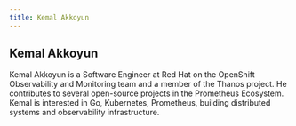 ```yaml
---
title: Kemal Akkoyun
---
```


## Kemal Akkoyun

Kemal Akkoyun is a Software Engineer at Red Hat on the OpenShift Observability and Monitoring team and a member of the Thanos project.  He contributes to several open-source projects in the Prometheus Ecosystem. Kemal is interested in Go, Kubernetes, Prometheus, building distributed systems and observability infrastructure.

